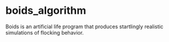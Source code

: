 # boids_algorithm
Boids is an artificial life program that produces startlingly realistic simulations of flocking behavior. 
